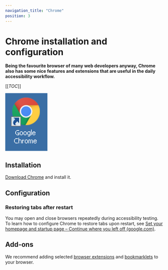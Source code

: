 ```yaml
---
navigation_title: "Chrome"
position: 3
---
```


# Chrome installation and configuration

**Being the favourite browser of many web developers anyway, Chrome also has some nice features and extensions that are useful in the daily accessibility workflow.**

[[_TOC_]]

![Chrome logo](_media/chrome-logo.png)

## Installation

[Download Chrome](https://www.google.com/chrome/browser/desktop/) and install it.

## Configuration

### Restoring tabs after restart

You may open and close browsers repeatedly during accessibility testing. To learn how to configure Chrome to restore tabs upon restart, see [Set your homepage and startup page – Continue where you left off (google.com)](https://support.google.com/chrome/answer/95314#zippy=%2Ccontinue-where-you-left-off).

## Add-ons

We recommend adding selected [browser extensions](/setup/helper-tools/browser-extensions/) and [bookmarklets](/setup/helper-tools/bookmarklets/) to your browser.
